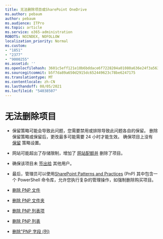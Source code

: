 ```yaml
---
title: 无法删除项目或SharePoint OneDrive
ms.author: pebaum
author: pebaum
ms.audience: ITPro
ms.topic: article
ms.service: o365-administration
ROBOTS: NOINDEX, NOFOLLOW
localization_priority: Normal
ms.custom:
- "1851"
- "2377"
- "9000255"
ms.assetid: ''
ms.openlocfilehash: 3601c5eff121e10b6bddace6f7228204a01080a636e24f3a56373fe8d469c799
ms.sourcegitcommit: b5f7da89a650d2915dc652449623c78be6247175
ms.translationtype: MT
ms.contentlocale: zh-CN
ms.lasthandoff: 08/05/2021
ms.locfileid: "54038507"
---
```

# <a name="unable-to-delete-items"></a>无法删除项目

- 保留策略可能会导致此问题，您需要禁用或排除导致此问题各自的保留。 删除保留策略或保留后，更改最多可能需要 24 小时才能生效。 确保项目上没有 [保留](https://docs.microsoft.com/microsoft-365/compliance/retention-policies) 策略设置。

- 网站可能超出了存储限制，增加了 [网站配额并](https://docs.microsoft.com/powershell/module/sharepoint-online/set-sposite?view=sharepoint-ps) 删除了项目。

- 确保该项目未 [签出给](https://support.office.com/article/check-out-check-in-or-discard-changes-to-files-in-a-library-7e2c12a9-a874-4393-9511-1378a700f6de) 其他用户。

- 最后，管理员可以使用[SharePoint Patterns and Practices](https://docs.microsoft.com/powershell/sharepoint/sharepoint-pnp/sharepoint-pnp-cmdlets?view=sharepoint-ps#installation) (PnP) 其中包含一个 PowerShell 命令库，允许您执行复杂的管理操作，如强制删除购买项目。
- [删除 PNP 文件](https://docs.microsoft.com/powershell/module/sharepoint-pnp/remove-pnpfile?view=sharepoint-ps)
- [删除 PNP 文件夹](https://docs.microsoft.com/powershell/module/sharepoint-pnp/remove-pnpfolder?view=sharepoint-ps)
- [删除 PNP 列表项](https://docs.microsoft.com/powershell/module/sharepoint-pnp/remove-pnplistitem?view=sharepoint-ps)
- [删除 PNP 列表](https://docs.microsoft.com/powershell/module/sharepoint-pnp/remove-pnplist?view=sharepoint-ps)
- [删除"PNP 字段 (列) ](https://docs.microsoft.com/powershell/module/sharepoint-pnp/remove-pnpfield?view=sharepoint-ps)
